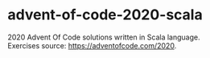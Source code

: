 # advent-of-code-2020-scala
2020 Advent Of Code solutions written in Scala language.  
Exercises source: https://adventofcode.com/2020.
